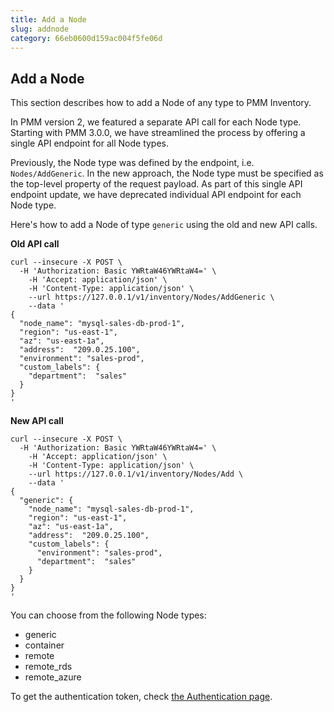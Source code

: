 ```yaml
---
title: Add a Node
slug: addnode
category: 66eb0600d159ac004f5fe06d
---
```


## Add a Node

This section describes how to add a Node of any type to PMM Inventory.

In PMM version 2, we featured a separate API call for each Node type. Starting with PMM 3.0.0, we have streamlined the process by offering a single API endpoint for all Node types. 

Previously, the Node type was defined by the endpoint, i.e. `Nodes/AddGeneric`. In the new approach, the Node type must be specified as the top-level property of the request payload. As part of this single API endpoint update, we have deprecated individual API endpoint for each Node type.

Here's how to add a Node of type `generic` using the old and new API calls.

**Old API call**
  
```shell
curl --insecure -X POST \
  -H 'Authorization: Basic YWRtaW46YWRtaW4=' \
	-H 'Accept: application/json' \
	-H 'Content-Type: application/json' \
	--url https://127.0.0.1/v1/inventory/Nodes/AddGeneric \
	--data '
{
  "node_name": "mysql-sales-db-prod-1",
  "region": "us-east-1",
  "az": "us-east-1a",
  "address":  "209.0.25.100",
  "environment": "sales-prod",
  "custom_labels": {
    "department":  "sales"
  }
}
'
```

**New API call**

```shell
curl --insecure -X POST \
  -H 'Authorization: Basic YWRtaW46YWRtaW4=' \
	-H 'Accept: application/json' \
	-H 'Content-Type: application/json' \
	--url https://127.0.0.1/v1/inventory/Nodes/Add \
	--data '
{
  "generic": {
    "node_name": "mysql-sales-db-prod-1",
    "region": "us-east-1",
    "az": "us-east-1a",
    "address":  "209.0.25.100",
    "custom_labels": {
      "environment": "sales-prod",
      "department":  "sales"
    }
  }
}
'
```

You can choose from the following Node types:

- generic
- container
- remote
- remote_rds
- remote_azure

To get the authentication token, check [the Authentication page](ref:authentication).
